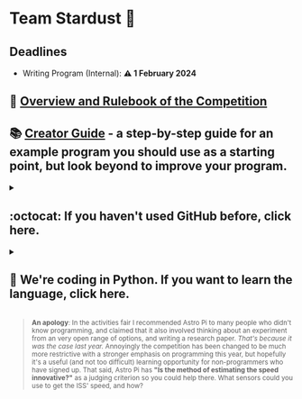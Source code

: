 # Team Stardust :night_with_stars:
## Deadlines
- Writing Program (Internal): **:warning: 1 February 2024**

## :book: [Overview and Rulebook of the Competition](https://astro-pi.org/mission-space-lab/rulebook)
## :books: [Creator Guide](https://projects.raspberrypi.org/en/projects/mission-space-lab-creator-guide) - a step-by-step guide for an example program you should use as a starting point, but look beyond to improve your program.
<details><summary>

## :octocat: If you haven't used GitHub before, click here.
</summary>

- Install [GitHub Desktop](https://desktop.github.com)
- Install a code editor (we recommend [PyCharm Community Edition (or Professional if you know you have access to it via the school)](https://www.jetbrains.com/pycharm/download/?section=windows) / [Visual Studio Code](https://code.visualstudio.com/) then install the Python Extension Pack)
- Clone this `apollo-1845/2023-Stardust` repository ([steps here, but there's often no need to make a new branch - you can stick with the `main` one](https://docs.github.com/en/desktop/adding-and-cloning-repositories/cloning-a-repository-from-github-to-github-desktop))
- Open the local directory (step 5 in the last link) in your code editor - you should see this README and all the code added so far.
- Use commits and pushes ([steps here, but there's often no need to make a new branch - you can stick with the `main` one](https://docs.github.com/en/desktop/making-changes-in-a-branch/committing-and-reviewing-changes-to-your-project-in-github-desktop)) to save and upload your code.
- Click the "Fetch"/"Pull" button when it appears at the top of GitHub Desktop to update your code with changes made by the rest of your team, then repeat the last three steps including this one whenever you need to.
</details>

<details><summary>

## :snake: We're coding in Python. If you want to learn the language, click here.
</summary>

- If you don't have much time, just using the creator's guide (top of this page) should give you a good idea of Python.
- We recommend [the w3schools tutorial](https://www.w3schools.com/python/) if you're already confident with programming in another language.
- If you want a more-in-depth tutorial, [the Real Python one](https://realpython.com/learning-paths/python-basics/) should be good.
</details>

> <sup>**An apology**: In the activities fair I recommended Astro Pi to many people who didn't know programming, and claimed that it also involved thinking about an experiment from an very open range of options, and writing a research paper. *That's because it was the case last year.* Annoyingly the competition has been changed to be much more restrictive with a stronger emphasis on programming this year, but hopefully it's a useful (and not too difficult) learning opportunity for non-programmers who have signed up. That said, Astro Pi has **"Is the method of estimating the speed innovative?"** as a judging criterion so you could help there. What sensors could you use to get the ISS' speed, and how?</sup>
